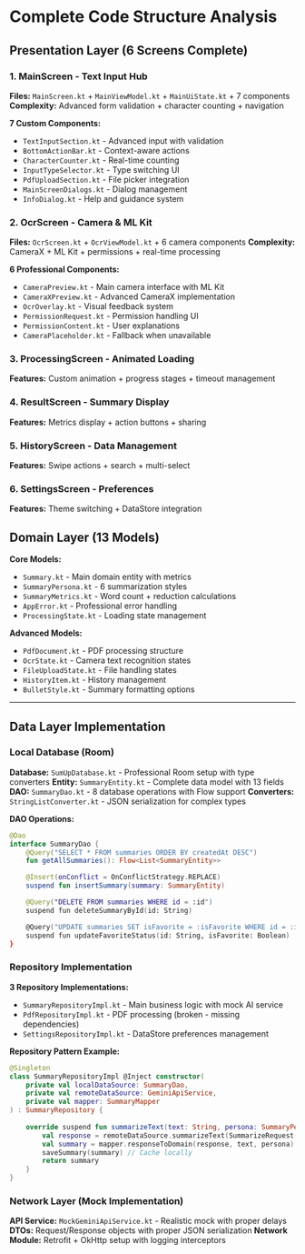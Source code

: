 # **Complete Code Structure Analysis**

## **Presentation Layer (6 Screens Complete)**

### **1. MainScreen - Text Input Hub**
**Files:** `MainScreen.kt` + `MainViewModel.kt` + `MainUiState.kt` + 7 components
**Complexity:** Advanced form validation + character counting + navigation

**7 Custom Components:**
- `TextInputSection.kt` - Advanced input with validation
- `BottomActionBar.kt` - Context-aware actions  
- `CharacterCounter.kt` - Real-time counting
- `InputTypeSelector.kt` - Type switching UI
- `PdfUploadSection.kt` - File picker integration
- `MainScreenDialogs.kt` - Dialog management
- `InfoDialog.kt` - Help and guidance system

### **2. OcrScreen - Camera & ML Kit**
**Files:** `OcrScreen.kt` + `OcrViewModel.kt` + 6 camera components
**Complexity:** CameraX + ML Kit + permissions + real-time processing

**6 Professional Components:**
- `CameraPreview.kt` - Main camera interface with ML Kit
- `CameraXPreview.kt` - Advanced CameraX implementation
- `OcrOverlay.kt` - Visual feedback system
- `PermissionRequest.kt` - Permission handling UI
- `PermissionContent.kt` - User explanations
- `CameraPlaceholder.kt` - Fallback when unavailable

### **3. ProcessingScreen - Animated Loading**
**Features:** Custom animation + progress stages + timeout management

### **4. ResultScreen - Summary Display** 
**Features:** Metrics display + action buttons + sharing

### **5. HistoryScreen - Data Management**
**Features:** Swipe actions + search + multi-select

### **6. SettingsScreen - Preferences**
**Features:** Theme switching + DataStore integration

## **Domain Layer (13 Models)**

**Core Models:**
- `Summary.kt` - Main domain entity with metrics
- `SummaryPersona.kt` - 6 summarization styles  
- `SummaryMetrics.kt` - Word count + reduction calculations
- `AppError.kt` - Professional error handling
- `ProcessingState.kt` - Loading state management


**Advanced Models:**
- `PdfDocument.kt` - PDF processing structure
- `OcrState.kt` - Camera text recognition states
- `FileUploadState.kt` - File handling states
- `HistoryItem.kt` - History management
- `BulletStyle.kt` - Summary formatting options

---

## **Data Layer Implementation**

### **Local Database (Room)**
**Database:** `SumUpDatabase.kt` - Professional Room setup with type converters
**Entity:** `SummaryEntity.kt` - Complete data model with 13 fields
**DAO:** `SummaryDao.kt` - 8 database operations with Flow support
**Converters:** `StringListConverter.kt` - JSON serialization for complex types

**DAO Operations:**
```kotlin
@Dao
interface SummaryDao {
    @Query("SELECT * FROM summaries ORDER BY createdAt DESC")
    fun getAllSummaries(): Flow<List<SummaryEntity>>

    @Insert(onConflict = OnConflictStrategy.REPLACE)
    suspend fun insertSummary(summary: SummaryEntity)

    @Query("DELETE FROM summaries WHERE id = :id")
    suspend fun deleteSummaryById(id: String)

    @Query("UPDATE summaries SET isFavorite = :isFavorite WHERE id = :id")
    suspend fun updateFavoriteStatus(id: String, isFavorite: Boolean)
}
```

### **Repository Implementation**
**3 Repository Implementations:**
- `SummaryRepositoryImpl.kt` - Main business logic with mock AI service
- `PdfRepositoryImpl.kt` - PDF processing (broken - missing dependencies)
- `SettingsRepositoryImpl.kt` - DataStore preferences management

**Repository Pattern Example:**
```kotlin
@Singleton
class SummaryRepositoryImpl @Inject constructor(
    private val localDataSource: SummaryDao,
    private val remoteDataSource: GeminiApiService,
    private val mapper: SummaryMapper
) : SummaryRepository {
    
    override suspend fun summarizeText(text: String, persona: SummaryPersona): Summary {
        val response = remoteDataSource.summarizeText(SummarizeRequest(text, persona.apiStyle))
        val summary = mapper.responseToDomain(response, text, persona)
        saveSummary(summary) // Cache locally
        return summary
    }
}
```

### **Network Layer (Mock Implementation)**
**API Service:** `MockGeminiApiService.kt` - Realistic mock with proper delays
**DTOs:** Request/Response objects with proper JSON serialization
**Network Module:** Retrofit + OkHttp setup with logging interceptors
